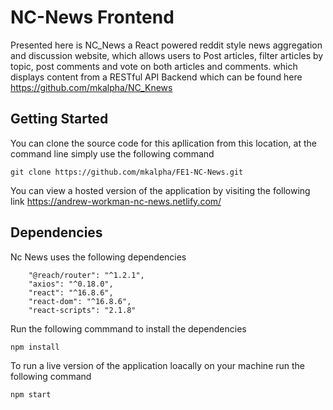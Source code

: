 # NC-News Frontend

Presented here is NC_News a React powered reddit style news aggregation and discussion website, which allows users to Post articles, filter articles by topic, post comments and vote on both articles and comments. which displays content from a RESTful API Backend which can be found here https://github.com/mkalpha/NC_Knews 

## Getting Started 

You can clone the source code for this apllication from this location, at the command line simply use the following command 

```
git clone https://github.com/mkalpha/FE1-NC-News.git
```

You can view a hosted version of the application by visiting the following link
https://andrew-workman-nc-news.netlify.com/

## Dependencies

Nc News uses the following dependencies

```
    "@reach/router": "^1.2.1",
    "axios": "^0.18.0",
    "react": "^16.8.6",
    "react-dom": "^16.8.6",
    "react-scripts": "2.1.8"
```

Run the following commmand to install the dependencies 

```
npm install
```

To run a live version of the application loacally on your machine run the following command

```
npm start
```


